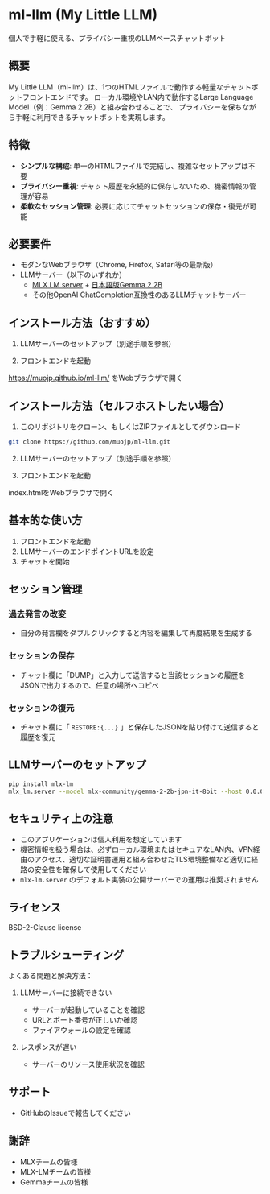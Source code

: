 # ml-llm (My Little LLM)

個人で手軽に使える、プライバシー重視のLLMベースチャットボット

## 概要

My Little LLM（ml-llm）は、1つのHTMLファイルで動作する軽量なチャットボットフロントエンドです。
ローカル環境やLAN内で動作するLarge Language Model（例：Gemma 2 2B）と組み合わせることで、
プライバシーを保ちながら手軽に利用できるチャットボットを実現します。

## 特徴

- **シンプルな構成**: 単一のHTMLファイルで完結し、複雑なセットアップは不要
- **プライバシー重視**: チャット履歴を永続的に保存しないため、機密情報の管理が容易
- **柔軟なセッション管理**: 必要に応じてチャットセッションの保存・復元が可能

## 必要要件

- モダンなWebブラウザ（Chrome, Firefox, Safari等の最新版）
- LLMサーバー（以下のいずれか）
  - [MLX LM server](https://github.com/ml-explore/mlx-examples/blob/main/llms/mlx_lm/SERVER.md) + [日本語版Gemma 2 2B](https://developers-jp.googleblog.com/2024/10/gemma-2-for-japan.html)
  - その他OpenAI ChatCompletion互換性のあるLLMチャットサーバー

## インストール方法（おすすめ）

1. LLMサーバーのセットアップ（別途手順を参照）

2. フロントエンドを起動

https://muojp.github.io/ml-llm/ をWebブラウザで開く

## インストール方法（セルフホストしたい場合）

1. このリポジトリをクローン、もしくはZIPファイルとしてダウンロード
```bash
git clone https://github.com/muojp/ml-llm.git
```

2. LLMサーバーのセットアップ（別途手順を参照）

3. フロントエンドを起動

index.htmlをWebブラウザで開く

## 基本的な使い方

1. フロントエンドを起動
2. LLMサーバーのエンドポイントURLを設定
3. チャットを開始

## セッション管理

### 過去発言の改変
- 自分の発言欄をダブルクリックすると内容を編集して再度結果を生成する

### セッションの保存
- チャット欄に「DUMP」と入力して送信すると当該セッションの履歴をJSONで出力するので、任意の場所へコピペ

### セッションの復元
- チャット欄に「 `RESTORE:{...}` 」と保存したJSONを貼り付けて送信すると履歴を復元

## LLMサーバーのセットアップ

```bash
pip install mlx-lm
mlx_lm.server --model mlx-community/gemma-2-2b-jpn-it-8bit --host 0.0.0.0
```

## セキュリティ上の注意

- このアプリケーションは個人利用を想定しています
- 機密情報を扱う場合は、必ずローカル環境またはセキュアなLAN内、VPN経由のアクセス、適切な証明書運用と組み合わせたTLS環境整備など適切に経路の安全性を確保して使用してください
- `mlx-lm.server` のデフォルト実装の公開サーバーでの運用は推奨されません

## ライセンス

BSD-2-Clause license

## トラブルシューティング

よくある問題と解決方法：

1. LLMサーバーに接続できない
   - サーバーが起動していることを確認
   - URLとポート番号が正しいか確認
   - ファイアウォールの設定を確認

2. レスポンスが遅い
   - サーバーのリソース使用状況を確認

## サポート

- GitHubのIssueで報告してください

## 謝辞

- MLXチームの皆様
- MLX-LMチームの皆様
- Gemmaチームの皆様
